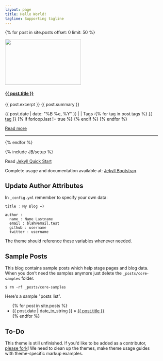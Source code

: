 ```yaml
---
layout: page
title: Hello World!
tagline: Supporting tagline
---
```

{% for post in site.posts offset: 0 limit: 50 %}
<div class="row">
<div class="span7">
<div class="row">
<div class="span2">
<a href="{{ post.url }}" >
<img border="0" width="250" height="150" src="/img/posts/{{ post.image }}" alt="">
</a>
</div>
<div class="span5">
<h4><strong><a href="{{ post.url }}">{{ post.title }}</a></strong></h4>
<p>
{{ post.excerpt }}
{{ post.summary }}

</p>
<p>
<i class="icon-calendar"></i> {{ post.date | date: "%B %e, %Y" }}
| <i class="icon-comment"></i> <a href="http://benichmt1.github.com{{ post.url }}#disqus_thread" data-disqus-identifier="{{ post.url }}"></a>
| <i class="icon-tags"></i> Tags :{% for tag in post.tags %} <a href="/tags/{{ tag }}" rel="tooltip" title="View posts tagged with &quot;{{ tag }}&quot;"><span class="label label-info">{{ tag }}</span></a> {% if forloop.last != true %} {% endif %} {% endfor %}
</p>
<p><a href="{{ post.url }}">Read more</a></p>
</div>
</div>
<hr>
</div>
</div>
{% endfor %}

{% include JB/setup %}

Read [Jekyll Quick Start](http://jekyllbootstrap.com/usage/jekyll-quick-start.html)

Complete usage and documentation available at: [Jekyll Bootstrap](http://jekyllbootstrap.com)

## Update Author Attributes

In `_config.yml` remember to specify your own data:
    
    title : My Blog =)
    
    author :
      name : Name Lastname
      email : blah@email.test
      github : username
      twitter : username

The theme should reference these variables whenever needed.
    
## Sample Posts

This blog contains sample posts which help stage pages and blog data.
When you don't need the samples anymore just delete the `_posts/core-samples` folder.

    $ rm -rf _posts/core-samples

Here's a sample "posts list".

<ul class="posts">
  {% for post in site.posts %}
    <li><span>{{ post.date | date_to_string }}</span> &raquo; <a href="{{ BASE_PATH }}{{ post.url }}">{{ post.title }}</a></li>
  {% endfor %}
</ul>

## To-Do

This theme is still unfinished. If you'd like to be added as a contributor, [please fork](http://github.com/plusjade/jekyll-bootstrap)!
We need to clean up the themes, make theme usage guides with theme-specific markup examples.


